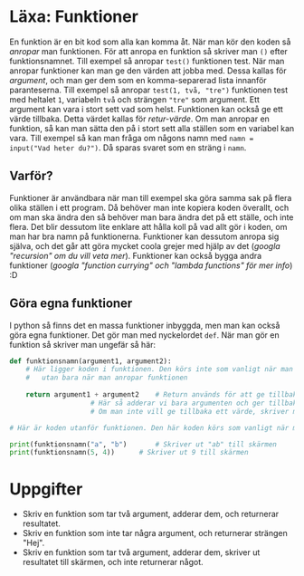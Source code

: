 # Läxa: Funktioner
En funktion är en bit kod som alla kan komma åt. När man kör den koden så *anropar* man funktionen. För att anropa en funktion så skriver man `()` efter funktionsnamnet. Till exempel så anropar `test()` funktionen test. När man anropar funktioner kan man ge den värden att jobba med. Dessa kallas för *argument*, och man ger dem som en komma-separerad lista innanför paranteserna. Till exempel så anropar `test(1, två, "tre")` funktionen test med heltalet `1`, variabeln `två` och strängen `"tre"` som argument. Ett argument kan vara i stort sett vad som helst. Funktionen kan också ge ett värde tillbaka. Detta värdet kallas för *retur-värde*. Om man anropar en funktion, så kan man sätta den på i stort sett alla ställen som en variabel kan vara. Till exempel så kan man fråga om någons namn med `namn = input("Vad heter du?")`. Då sparas svaret som en sträng i `namn`.

## Varför?
Funktioner är användbara när man till exempel ska göra samma sak på flera olika ställen i ett program. Då behöver man inte kopiera koden överallt, och om man ska ändra den så behöver man bara ändra det på ett ställe, och inte flera. Det blir dessutom lite enklare att hålla koll på vad allt gör i koden, om man har bra namn på funktionerna. Funktioner kan dessutom anropa sig själva, och det går att göra mycket coola grejer med hjälp av det (*googla "recursion" om du vill veta mer*). Funktioner kan också bygga andra funktioner (*googla "function currying" och "lambda functions" för mer info*) :D

## Göra egna funktioner
I python så finns det en massa funktioner inbyggda, men man kan också göra egna funktioner. Det gör man med nyckelordet `def`. När man gör en funktion så skriver man ungefär så här:
```python
def funktionsnamn(argument1, argument2):
	# Här ligger koden i funktionen. Den körs inte som vanligt när man startar programmet,
	# 	utan bara när man anropar funktionen
	
	return argument1 + argument2	# Return används för att ge tillbaka ett värde.
					# Här så adderar vi bara argumenten och ger tillbaka det.
					# Om man inte vill ge tillbaka ett värde, skriver man inte return någonstans.

# Här är koden utanför funktionen. Den här koden körs som vanligt när man startar programmet

print(funktionsnamn("a", "b")		# Skriver ut "ab" till skärmen
print(funktionsnamn(5, 4))		# Skriver ut 9 till skärmen
```

# Uppgifter
- Skriv en funktion som tar två argument, adderar dem, och returnerar resultatet.
- Skriv en funktion som inte tar några argument, och returnerar strängen "Hej".
- Skriv en funktion som tar två argument, adderar dem, skriver ut resultatet till skärmen, och inte returnerar något.